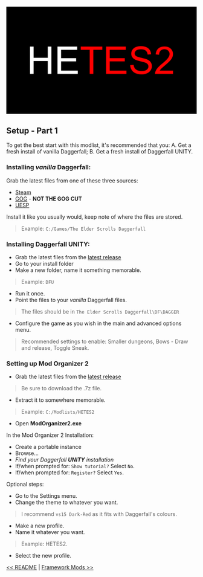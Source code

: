 ![HyperEssentials Branding](https://raw.githubusercontent.com/Biblioklept/hyperessentials/main/img/hetes2.png)

## Setup - Part 1

To get the best start with this modlist, it's recommended that you: A. Get a fresh install of vanilla Daggerfall; B. Get a fresh install of Daggerfall UNITY.

### Installing _vanilla_ Daggerfall:

Grab the latest files from one of these three sources:
- [Steam](https://store.steampowered.com/app/1812390/The_Elder_Scrolls_II_Daggerfall/)
- [GOG](https://www.gog.com/en/game/the_elder_scrolls_chapter_ii_daggerfall) - **NOT THE GOG CUT**
- [UESP](https://en.uesp.net/wiki/Daggerfall:Files)

Install it like you usually would, keep note of where the files are stored.
> Example: `C:/Games/The Elder Scrolls Daggerfall`

### Installing Daggerfall UNITY:

- Grab the latest files from the [latest release](https://github.com/Interkarma/daggerfall-unity/releases/latest)
- Go to your install folder
- Make a new folder, name it something memorable.
> Example: `DFU`
- Run it once.
- Point the files to your _vanilla_ Daggerfall files.
> The files should be in `The Elder Scrolls Daggerfall\DF\DAGGER`
- Configure the game as you wish in the main and advanced options menu.
> Recommended settings to enable: Smaller dungeons, Bows - Draw and release, Toggle Sneak.

### Setting up Mod Organizer 2

- Grab the latest files from the [latest release](https://github.com/ModOrganizer2/modorganizer/releases/latest)
> Be sure to download the .7z file.
- Extract it to somewhere memorable.
> Example: `C:/Modlists/HETES2`
- Open **ModOrganizer2.exe**

In the Mod Organizer 2 Installation:
- Create a portable instance
- Browse...
- _Find your Daggerfall **UNITY** installation_
- If/when prompted for: `Show tutorial?` Select `No`.
- If/when prompted for: `Register?` Select `Yes`.

Optional steps:
- Go to the Settings menu.
- Change the theme to whatever you want.
> I recommend `vs15 Dark-Red` as it fits with Daggerfall's colours.
- Make a new profile.
- Name it whatever you want. 
> Example: HETES2.
- Select the new profile.

[<< README](./README.md) | 
[Framework Mods >>](./frameworks.md)
